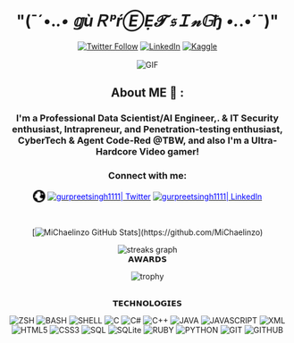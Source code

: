 <div align="center">
  
# "(¯´•._.• 𝕘ùＲᵖŕⒺẸ𝓣 𝔰Ｉ𝓃𝔾ђ •._.•´¯)"
[![Twitter Follow](https://img.shields.io/badge/follow-%40gurpreetsingh-1DA1F2?logo=twitter&style=for-the-badge)](https://twitter.com/Gurpree95408151)
[![LinkedIn](https://img.shields.io/badge/LinkedIn-0077B5?style=for-the-badge&logo=linkedin&logoColor=white)](https://www.linkedin.com/in/gurpereet-singh-9836781a5)
[![Kaggle](https://img.shields.io/badge/Kaggle-20BEFF?style=for-the-badge&logo=Kaggle&logoColor=white)](https://www.kaggle.com/bunny11)
  
<div align="center">
<img hight="800" width="1600" alt="GIF" align="center" src="https://github.com/MiChaelinzo/MiChaelinzo/blob/master/source.gif">
</div>

<div align="center">

## About ME 💬 :

### I'm a Professional Data Scientist/AI Engineer,. & IT Security enthusiast, Intrapreneur, and Penetration-testing enthusiast, CyberTech & Agent Code-Red @TBW, and also I'm a Ultra-Hardcore Video gamer!
### Connect with me:
[<img align="center" alt="beacons.ai/michaelinzo" width="22px" src="https://raw.githubusercontent.com/iconic/open-iconic/master/svg/globe.svg" style="color: blue;" />][website]
[<img align="center" alt="gurpreetsingh1111| Twitter" width="22px" src="https://cdn.jsdelivr.net/npm/simple-icons@v3/icons/twitter.svg" style="color: blue;" />][twitter] 
[<img align="center" alt="gurpreetsingh1111| LinkedIn" width="22px" src="https://cdn.jsdelivr.net/npm/simple-icons@v3/icons/linkedin.svg" style="color: blue;" />][linkedin]  
</div>

<br />

[![MiChaelinzo GitHub Stats](https://github-readme-stats-git-masterrstaa-rickstaa.vercel.app/api?username=MiChaelinzo&&show_icons=true&&them=&hide_title=false&&theme=radical")](https://github.com/MiChaelinzo)
  
<img src="https://streak-stats.demolab.com?user=michaelinzo&theme=white" height="180" alt="streaks graph" />

<br />
𝗔𝗪𝗔𝗥𝗗𝗦

![trophy](https://github-profile-trophy.vercel.app/?username=ryo-ma&row=2&column=3&&theme=radical)

<br />
𝗧𝗘𝗖𝗛𝗡𝗢𝗟𝗢𝗚𝗜𝗘𝗦

![ZSH](https://img.shields.io/badge/-ZSH-black?style=flat-square&logo=ZSH)
![BASH](https://img.shields.io/badge/-BASH-black?style=flat-square&logo=BASH)
![SHELL](https://img.shields.io/badge/-SHELL-black?style=flat-square&logo=SHELL)
![C](https://img.shields.io/badge/-C-black?style=flat-square&logo=C)
![C#](https://img.shields.io/badge/-C#-black?style=flat-square&logo=C#)
![C++](https://img.shields.io/badge/-C++-black?style=flat-square&logo=C++)
![JAVA](https://img.shields.io/badge/-JAVA-black?style=flat-square&logo=JAVA)
![JAVASCRIPT](https://img.shields.io/badge/-JAVASCRIPT-black?style=flat-square&logo=JAVASCRIPT)
![XML](https://img.shields.io/badge/-XML-black?style=flat-square&logo=XML)
![HTML5](https://img.shields.io/badge/-HTML5-black?style=flat-square&logo=HTML5)
![CSS3](https://img.shields.io/badge/-CSS3-black?style=flat-square&logo=CSS3)
![SQL](https://img.shields.io/badge/-SQL-black?style=flat-square&logo=SQL)
![SQLite](https://img.shields.io/badge/-SQLite-black?style=flat-square&logo=SQLite)
![RUBY](https://img.shields.io/badge/-RUBY-black?style=flat-square&logo=RUBY)
![PYTHON](https://img.shields.io/badge/-PYTHON-black?style=flat-square&logo=PYTHON)
![GIT](https://img.shields.io/badge/-GIT-black?style=flat-square&logo=GIT)
![GITHUB](https://img.shields.io/badge/-GITHUB-181717?style=flat-square&logo=GITHUB)


</div>

[website]: https://nexgen.dorik.io/
[twitter]: https://twitter.com/llmichaelinzoll
[Kaggle]: https://www.kaggle.com/bunny11
[linkedin]: https://www.linkedin.com/in/gurpereet-singh-9836781a5

